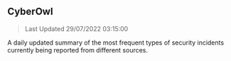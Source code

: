 ## CyberOwl 
> Last Updated 29/07/2022 03:15:00 


A daily updated summary of the most frequent types of security incidents currently being reported from different sources.

